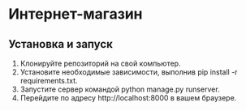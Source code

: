# Интернет-магазин
## Установка и запуск

1. Клонируйте репозиторий на свой компьютер.
2. Установите необходимые зависимости, выполнив pip install -r requirements.txt.
3. Запустите сервер командой python manage.py runserver.
4. Перейдите по адресу http://localhost:8000 в вашем браузере.
